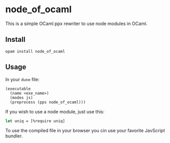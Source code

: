 # node_of_ocaml

This is a simple OCaml ppx rewriter to use node modules in OCaml.

## Install

```shell
opam install node_of_ocaml
```

## Usage

In your `dune` file:
```dune
(executable
  (name <exe_name>)
  (modes js)
  (preprocess (pps node_of_ocaml)))
```

If you wish to use a node module, just use this:

```ocaml
let uniq = [%require uniq]
```

To use the compiled file in your browser you cin use your favorite JavScript bundler.
